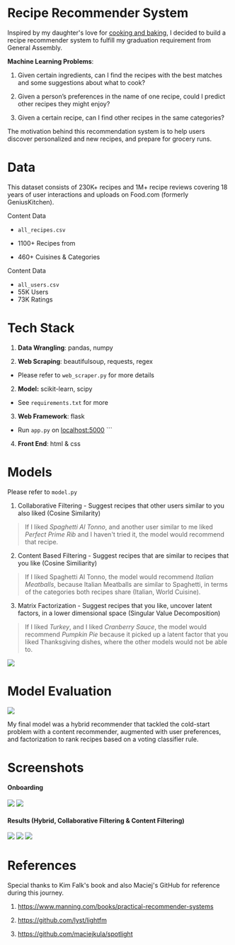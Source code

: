 # Recipe Recommender System
Inspired by my daughter's love for [cooking and baking](https://paintpencilpastries.com/), I decided to build a recipe recommender system to fulfill my graduation requirement from General Assembly.


**Machine Learning Problems**:
1. Given certain ingredients, can I find the recipes with the best matches and some suggestions about what to cook?


2. Given a person’s preferences in the name of one recipe, could I predict other recipes they might enjoy?

3. Given a certain recipe, can I find other recipes in the same categories?

The motivation behind this recommendation system is to help users discover personalized and new recipes, and prepare for grocery runs.


# Data

This dataset consists of 230K+ recipes and 1M+ recipe reviews covering 18 years of user interactions and uploads on Food.com (formerly GeniusKitchen). 



Content Data

- ```all_recipes.csv```

- 1100+ Recipes from

- 460+ Cuisines & Categories



Content Data

- ```all_users.csv```
- 55K Users
- 73K Ratings



# Tech Stack

1. **Data Wrangling**: pandas, numpy



2. **Web Scraping**: beautifulsoup, requests, regex

- Please refer to ```web_scraper.py``` for more details



2. **Model:** scikit-learn, scipy

- See ```requirements.txt``` for more



3. **Web Framework**: flask

- Run ```app.py``` on [localhost:5000](localhost:5000/) ```



4. **Front End**: html & css



# Models

Please refer to ```model.py```

1. Collaborative Filtering - Suggest recipes that other users similar to you also liked (Cosine Similarity)

> If I liked *Spaghetti Al Tonno*, and another user similar to me liked *Perfect Prime Rib* and I haven't tried it, the model would recommend that recipe.



2. Content Based Filtering - Suggest recipes that are similar to recipes that you like (Cosine Similiarity)

> If I liked Spaghetti Al Tonno, the model would recommend *Italian Meatballs*, because Italian Meatballs are similar to Spaghetti, in terms of the categories both recipes share (Italian, World Cuisine).



3. Matrix Factorization - Suggest recipes that you like, uncover latent factors, in a lower dimensional space (Singular Value Decomposition)

> If I liked *Turkey*, and I liked *Cranberry Sauce*, the model would recommend *Pumpkin Pie* because it picked up a latent factor that you liked Thanksgiving dishes, where the other models would not be able to.



<img src="static/images/hybrid.png">

# Model Evaluation

<img src="static/images/evaluation.png">

My final model was a hybrid recommender that tackled the cold-start problem with a content recommender, augmented with user preferences, and factorization to rank recipes based on a voting classifier rule.



# Screenshots

#### Onboarding

<img src="static/images/onboard_1.png">

<img src="static/images/onboard_2.png">

#### Results (Hybrid, Collaborative Filtering & Content Filtering)

<img src="static/images/results_1.png">

<img src="static/images/results_2.png">

<img src="static/images/results_3.png">



# References

Special thanks to Kim Falk's book and also Maciej's GitHub for reference during this journey.

1. https://www.manning.com/books/practical-recommender-systems

2. https://github.com/lyst/lightfm

3. https://github.com/maciejkula/spotlight
